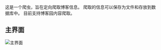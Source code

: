 这是一个爬虫，旨在定向爬取博客信息。
爬取的信息可以保存为文件和存放到数据库中。
目前支持博客园内容爬取。
## 主界面
![主界面](http://images.cnblogs.com/cnblogs_com/yangtze-yufei/860899/o_Blog%20Crawler_005.png)
